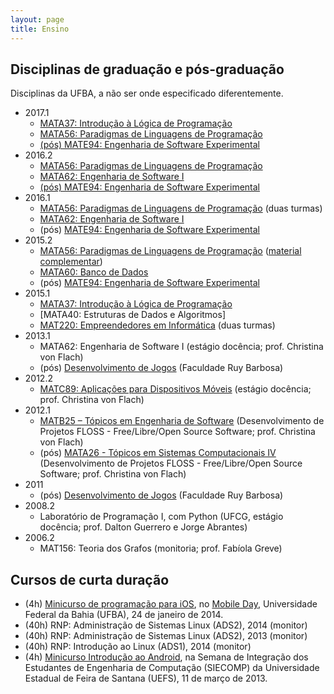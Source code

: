 ```yaml
---
layout: page
title: Ensino
---
```


## Disciplinas de graduação e pós-graduação

Disciplinas da UFBA, a não ser onde especificado diferentemente.

- 2017.1
  - [MATA37: Introdução à Lógica de Programação](mata37)
  - [MATA56: Paradigmas de Linguagens de Programação](mata56)
  - [(pós) MATE94: Engenharia de Software Experimental](#https://github.com/rodrigorgs/analise-quantitativa20162)
- 2016.2
  - [MATA56: Paradigmas de Linguagens de Programação](https://github.com/rodrigorgs/mata56-20162)
  - [MATA62: Engenharia de Software I](https://github.com/rodrigorgs/mata62-20162)
  - [(pós) MATE94: Engenharia de Software Experimental](https://github.com/rodrigorgs/analise-quantitativa20162)
- 2016.1
  - [MATA56: Paradigmas de Linguagens de Programação](https://rodrigorgs.github.io/mata56-20161/) (duas turmas)
  - [MATA62: Engenharia de Software I](https://rodrigorgs.github.io/mata62-20161/)
  - (pós) [MATE94: Engenharia de Software Experimental](https://github.com/rodrigorgs/analise-quantitativa20161)
- 2015.2
  - [MATA56: Paradigmas de Linguagens de Programação](https://disciplinas.dcc.ufba.br/MATA56/Aulas20152) ([material complementar](http://rodrigorgs.github.io/mata56-20152/))
  - [MATA60: Banco de Dados](https://disciplinas.dcc.ufba.br/MATA60/Aulas20152)
  - (pós) [MATE94: Engenharia de Software Experimental](https://docs.google.com/presentation/d/1V4v10it-USgtw4_uaXozm6Tt-QFQEK3Ma8ZhF9QRTPI/edit?usp=drive_web)
- 2015.1
  - [MATA37: Introdução à Lógica de Programação](http://www.novomoodle.ufba.br/course/view.php?id=870)
  - [MATA40: Estruturas de Dados e Algoritmos]
  - [MAT220: Empreendedores em Informática](http://www.novomoodle.ufba.br/course/view.php?id=869) (duas turmas)
- 2013.1
  - MATA62: Engenharia de Software I (estágio docência; prof. Christina von Flach)
  - (pós) [Desenvolvimento de Jogos](https://sites.google.com/site/jogosruy/) (Faculdade Ruy Barbosa)
- 2012.2
  - [MATC89: Aplicações para Dispositivos Móveis](https://disciplinas.dcc.ufba.br/MATC89/20122) (estágio docência; prof. Christina von Flach)
- 2012.1
  - [MATB25 – Tópicos em Engenharia de Software](https://disciplinas.dcc.ufba.br/MATB25/SemestreCorrente) (Desenvolvimento de Projetos FLOSS - Free/Libre/Open Source Software; prof. Christina von Flach)
  - (pós) [MATA26 - Tópicos em Sistemas Computacionais IV](https://disciplinas.dcc.ufba.br/MATA26) (Desenvolvimento de Projetos FLOSS - Free/Libre/Open Source Software; prof. Christina von Flach)
- 2011
  - (pós) [Desenvolvimento de Jogos](https://sites.google.com/site/jogosruy/2011) (Faculdade Ruy Barbosa)
- 2008.2
  - Laboratório de Programação I, com Python (UFCG, estágio docência; prof. Dalton Guerrero e Jorge Abrantes)
- 2006.2
  - MAT156: Teoria dos Grafos (monitoria; prof. Fabíola Greve)

## Cursos de curta duração

- (4h) [Minicurso de programação para iOS](https://speakerdeck.com/rodrigorgs/minicurso-de-ios-at-mobile-day), no [Mobile Day](http://www.mobileday2014.ufba.br/), Universidade Federal da Bahia (UFBA), 24 de janeiro de 2014. 
- (40h) RNP: Administração de Sistemas Linux (ADS2), 2014 (monitor)
- (40h) RNP: Administração de Sistemas Linux (ADS2), 2013 (monitor)
- (40h) RNP: Introdução ao Linux (ADS1), 2014 (monitor)
- (4h) [Minicurso Introdução ao Android](http://www.slideshare.net/xrodrigorgs/minicurso-androiduefs), na Semana de Integração dos Estudantes de Engenharia de Computação (SIECOMP) da Universidade Estadual de Feira de Santana (UEFS), 11 de março de 2013.
